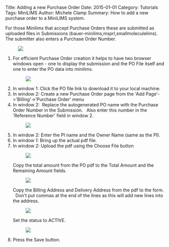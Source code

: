 Title: Adding a new Purchase Order
Date: 2015-01-01
Category: Tutorials
Tags: MiniLIMS
Author: Michele Clamp
Summary: How to add a new purchase order to a MiniLIMS system.

For those Minilims that accept Purchase Orders these are submitted as uploaded files in Submissions (bauer-minilims,msprl,smallmoleculelims).   The submitter also enters a Purchase Order Number.

<figure>
	<a class="img" href="/images/minilims-purchase-order-1.png">
    		<img class="img-responsive" src="/images/minilims-purchase-order-1.png"></img>
	</a>
    <figcaption></figcaption>
</figure>
<ol>
<li>For efficient Purchase Order creation it helps to have two browser windows open - one to display the submission and the PO File itself and one to enter the PO data into minilims.

<figure>
	<a class="img" href="/images/minilims-purchase-order-2.png">
    		<img class="img-responsive" src="/images/minilims-purchase-order-2.png"></img>
	</a>
    <figcaption></figcaption>
</figure>
</li>
<li>In window 1: Click the PO file link to download it to your local machine.
</li>
<li>In window 2: Create a new Purchase Order page from the 'Add Page'-&gt;'Billing'-&gt;'Purchase Order' menu
</li>
<li>In window 2:  Replace the autogenerated PO name with the Purchase Order Number in the Submission.   Also enter this number in the 'Reference Number' field in window 2.

<figure>
	<a class="img" href="/images/minilims-purchase-order-3.png">
    		<img class="img-responsive" src="/images/minilims-purchase-order-3.png"></img>
	</a>
    <figcaption></figcaption>
</figure>
</li>
<li>In window 2: Enter the PI name and the Owner Name (same as the PI).</li>

<li>In window 1: Bring up the actual pdf file.</li>

<li>In window 2: Upload the pdf using the Choose File button

<figure>
	<a class="img" href="/images/minilims-purchase-order-4.png">
    		<img class="img-responsive" src="/images/minilims-purchase-order-4.png"></img>
	</a>
    <figcaption></figcaption>
</figure>

Copy the total amount from the PO pdf to the Total Amount and the Remaining Amount fields.

<figure>
	<a class="img" href="/images/minilims-purchase-order-5.png">
    		<img class="img-responsive" src="/images/minilims-purchase-order-5.png"></img>
	</a>
    <figcaption></figcaption>
</figure>

Copy the Billing Address and Delivery Address from the pdf to the form.   Don't put commas at the end of the lines as this will add new lines into the address.

<figure>
	<a class="img" href="/images/minilims-purchase-order-6.png">
    		<img class="img-responsive" src="/images/minilims-purchase-order-6.png"></img>
	</a>
    <figcaption></figcaption>
</figure>

Set the status to ACTIVE.

<figure>
	<a class="img" href="/images/minilims-purchase-order-7.png">
    		<img class="img-responsive" src="/images/minilims-purchase-order-7.png"></img>
	</a>
    <figcaption></figcaption>
</figure>
</li>
<li>Press the Save button.</li>
</ol>